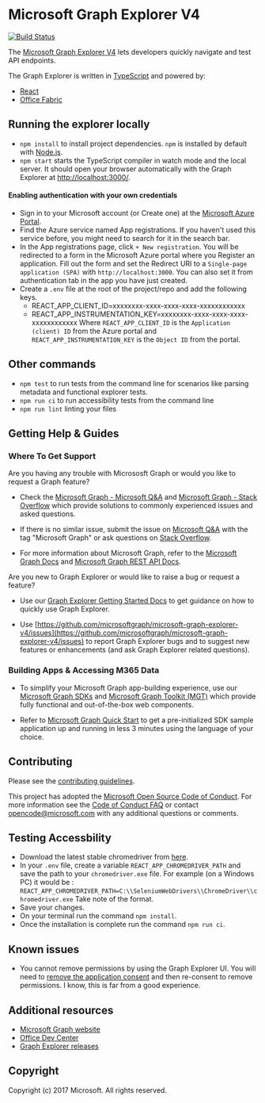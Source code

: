 # Microsoft Graph Explorer V4
[![Build Status](https://dev.azure.com/japhethobalak/japhethobalak/_apis/build/status/microsoftgraph.microsoft-graph-explorer-v2?branchName=dev)](https://dev.azure.com/japhethobalak/japhethobalak/_build/latest?definitionId=4&branchName=dev)

The [Microsoft Graph Explorer V4](https://developer.microsoft.com/graph/graph-explorer) lets developers quickly navigate and test API endpoints.

The Graph Explorer is written in [TypeScript](https://www.typescriptlang.org/) and powered by:
* [React](https://reactjs.org/)
* [Office Fabric](https://dev.office.com/fabric)


## Running the explorer locally

* `npm install` to install project dependencies. `npm` is installed by default with [Node.js](https://nodejs.org/).
* `npm start` starts the TypeScript compiler in watch mode and the local server. It should open your browser automatically with the Graph Explorer at [http://localhost:3000/](http://localhost:3000).

#### Enabling authentication with your own credentials
* Sign in to your Microsoft account (or Create one) at the [Microsoft Azure Portal](https://ms.portal.azure.com/).
* Find the Azure service named App registrations. If you haven't used this service before, you might need to search for it in the search bar.
* In the App registrations page, click `+ New registration`. You will be redirected to a form in the Microsoft Azure portal where you Register an application. Fill out the form and set the Redirect URI to a `Single-page application (SPA)` with `http://localhost:3000`. You can also set it from authentication tab in the app you have just created.
* Create a `.env` file at the root of the project/repo and add the following keys.
    - REACT_APP_CLIENT_ID=xxxxxxxx-xxxx-xxxx-xxxx-xxxxxxxxxxxx
    - REACT_APP_INSTRUMENTATION_KEY=xxxxxxxx-xxxx-xxxx-xxxx-xxxxxxxxxxxx
Where `REACT_APP_CLIENT_ID` is the `Application (client) ID` from the Azure portal and `REACT_APP_INSTRUMENTATION_KEY` is the `Object ID` from the portal.

## Other commands
* `npm test` to run tests from the command line for scenarios like parsing metadata and functional explorer tests.
* `npm run ci` to run accessibility tests from the command line
* `npm run lint` linting your files

## Getting Help & Guides
### Where To Get Support
Are you having any trouble with Micrososft Graph or would you like to request a Graph feature?
* Check the [Microsoft Graph - Microsoft Q&A](https://learn.microsoft.com/en-us/answers/tags/161/ms-graph) and [Microsoft Graph - Stack Overflow](https://stackoverflow.com/questions/tagged/msgraph) which provide solutions to commonly experienced issues and asked questions.

* If there is no similar issue, submit the issue on [Microsoft Q&A](https://learn.microsoft.com/en-us/answers/questions/ask/?displayLabel=Microsoft%20Graph) with the tag "Microsoft Graph" or ask questions on [Stack Overflow](https://stackoverflow.com/questions/ask?tags=msgraph).

* For more information about Microsoft Graph, refer to the [Microsoft Graph Docs](https://learn.microsoft.com/en-us/graph/overview) and [Microsoft Graph REST API Docs](https://learn.microsoft.com/en-us/graph/api/overview?view=graph-rest-1.0).

Are you new to Graph Explorer or would like to raise a bug or request a feature?
* Use our [Graph Explorer Getting Started Docs](https://learn.microsoft.com/en-us/graph/graph-explorer/graph-explorer-overview)  to get guidance on how to quickly use Graph Explorer.

* Use [https://github.com/microsoftgraph/microsoft-graph-explorer-v4/issues](https://github.com/microsoftgraph/microsoft-graph-explorer-v4/issues) to report Graph Explorer bugs and to suggest new features or enhancements (and ask Graph Explorer related questions).

### Building Apps & Accessing M365 Data
* To simplify your Microsoft Graph app-building experience, use our [Microsoft Graph SDKs]((https://learn.microsoft.com/en-us/graph/sdks/sdks-overview)) and [Microsoft Graph Toolkit (MGT)]((https://learn.microsoft.com/en-us/graph/toolkit/overview)) which provide fully functional and out-of-the-box web components.

* Refer to [Microsoft Graph Quick Start](https://developer.microsoft.com/en-us/graph/quick-start) to get a pre-initialized SDK sample application up and running in less 3 minutes using the language of your choice.

## Contributing
Please see the [contributing guidelines](CONTRIBUTING.md).

This project has adopted the [Microsoft Open Source Code of Conduct](https://opensource.microsoft.com/codeofconduct/). For more information see the [Code of Conduct FAQ](https://opensource.microsoft.com/codeofconduct/faq/) or contact [opencode@microsoft.com](mailto:opencode@microsoft.com) with any additional questions or comments.

## Testing Accessbility
* Download the latest stable chromedriver from [here](https://chromedriver.chromium.org/).
* In your `.env` file, create a variable `REACT_APP_CHROMEDRIVER_PATH` and save the path to your `chromedriver.exe` file.
    For example (on a Windows PC)  it would be : `REACT_APP_CHROMEDRIVER_PATH=C:\\SeleniumWebDrivers\\ChromeDriver\\chromedriver.exe`
    Take note of the format.
* Save your changes.
* On your terminal run the command `npm install`.
* Once the installation is complete run the command `npm run ci`.

## Known issues
* You cannot remove permissions by using the Graph Explorer UI. You will need to [remove the application consent](http://shawntabrizi.com/aad/revoking-consent-azure-active-directory-applications/) and then re-consent to remove permissions. I know, this is far from a good experience.

## Additional resources
* [Microsoft Graph website](https://graph.microsoft.io)
* [Office Dev Center](http://dev.office.com/)
* [Graph Explorer releases](https://github.com/microsoftgraph/microsoft-graph-explorer/releases)

## Copyright
Copyright (c) 2017 Microsoft. All rights reserved.
